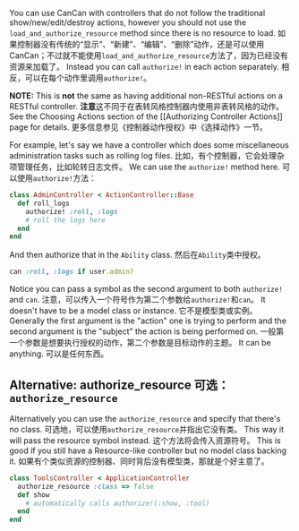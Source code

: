You can use CanCan with controllers that do not follow the traditional show/new/edit/destroy actions, however you should not use the `load_and_authorize_resource` method since there is no resource to load.
如果控制器没有传统的“显示”、“新建”、“编辑”、“删除”动作，还是可以使用CanCan；不过就不能使用`load_and_authorize_resource`方法了，因为已经没有资源来加载了。
Instead you can call `authorize!` in each action separately.
相反，可以在每个动作里调用`authorize!`。
 
**NOTE:** This is **not** the same as having additional non-RESTful actions on a RESTful controller. 
**注意**这不同于在表转风格控制器内使用非表转风格的动作。
See the Choosing Actions section of the [[Authorizing Controller Actions]] page for details.
更多信息参见《控制器动作授权》中《选择动作》一节。

For example, let's say we have a controller which does some miscellaneous administration tasks such as rolling log files.
比如，有个控制器，它会处理杂项管理任务，比如轮转日志文件。
We can use the `authorize!` method here.
可以使用`authorize!`方法：
 
```ruby
class AdminController < ActionController::Base
  def roll_logs
    authorize! :roll, :logs
    # roll the logs here
  end
end
```

And then authorize that in the `Ability` class.
然后在`Ability`类中授权。
```ruby
can :roll, :logs if user.admin?
```

Notice you can pass a symbol as the second argument to both `authorize!` and `can`.
注意，可以传入一个符号作为第二个参数给`authorize!`和`can`。
It doesn't have to be a model class or instance.
它不是模型类或实例。
Generally the first argument is the "action" one is trying to perform and the second argument is the "subject" the action is being performed on.
一般第一个参数是想要执行授权的动作，第二个参数是目标动作的主题。
It can be anything.
可以是任何东西。
 
## Alternative: authorize_resource 可选：`authorize_resource`

Alternatively you can use the `authorize_resource` and specify that there's no class.
可选地，可以使用`authorize_resource`并指出它没有类。
This way it will pass the resource symbol instead.
这个方法将会传入资源符号。
This is good if you still have a Resource-like controller but no model class backing it.
如果有个类似资源的控制器、同时背后没有模型类，那就是个好主意了。
 
```ruby
class ToolsController < ApplicationController
  authorize_resource :class => false
  def show
    # automatically calls authorize!(:show, :tool)
  end
end
```
